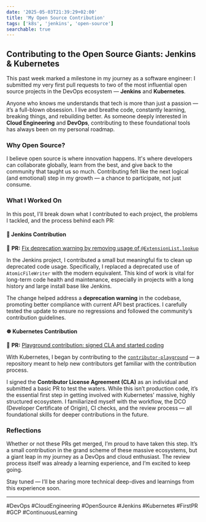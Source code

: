 ```yaml
---
date: '2025-05-03T21:39:29+02:00'
title: 'My Open Source Contribution'
tags: ['k8s', 'jenkins', 'open-source']
searchable: true
---
```


## Contributing to the Open Source Giants: Jenkins & Kubernetes

This past week marked a milestone in my journey as a software engineer: I submitted my very first pull requests to two of the most influential open source projects in the DevOps ecosystem — **Jenkins** and **Kubernetes**.

Anyone who knows me understands that tech is more than just a passion — it’s a full-blown obsession. I live and breathe code, constantly learning, breaking things, and rebuilding better. As someone deeply interested in **Cloud Engineering** and **DevOps**, contributing to these foundational tools has always been on my personal roadmap.

### Why Open Source?

I believe open source is where innovation happens. It's where developers can collaborate globally, learn from the best, and give back to the community that taught us so much. Contributing felt like the next logical (and emotional) step in my growth — a chance to participate, not just consume.

### What I Worked On

In this post, I'll break down what I contributed to each project, the problems I tackled, and the process behind each PR:

#### 🔧 Jenkins Contribution

📌 **PR:** [Fix deprecation warning by removing usage of `@ExtensionList.lookup`](https://github.com/jenkinsci/jenkins/pull/10619)

In the Jenkins project, I contributed a small but meaningful fix to clean up deprecated code usage. Specifically, I replaced a deprecated use of `AtomicFileWriter` with the modern equivalent. This kind of work is vital for long-term code health and maintenance, especially in projects with a long history and large install base like Jenkins.

The change helped address a **deprecation warning** in the codebase, promoting better compliance with current API best practices. I carefully tested the update to ensure no regressions and followed the community’s contribution guidelines.



#### ☸️ Kubernetes Contribution

📌 **PR:** [Playground contribution: signed CLA and started coding](https://github.com/kubernetes-sigs/contributor-playground/pull/1822)

With Kubernetes, I began by contributing to the [`contributor-playground`](https://github.com/kubernetes-sigs/contributor-playground) — a repository meant to help new contributors get familiar with the contribution process.

I signed the **Contributor License Agreement (CLA)** as an individual and submitted a basic PR to test the waters. While this isn’t production code, it’s the essential first step in getting involved with Kubernetes' massive, highly structured ecosystem. I familiarized myself with the workflow, the DCO (Developer Certificate of Origin), CI checks, and the review process — all foundational skills for deeper contributions in the future.

### Reflections

Whether or not these PRs get merged, I’m proud to have taken this step. It’s a small contribution in the grand scheme of these massive ecosystems, but a giant leap in my journey as a DevOps and cloud enthusiast. The review process itself was already a learning experience, and I’m excited to keep going.

Stay tuned — I’ll be sharing more technical deep-dives and learnings from this experience soon.

---

\#DevOps \#CloudEngineering \#OpenSource \#Jenkins \#Kubernetes \#FirstPR \#GCP \#ContinuousLearning
